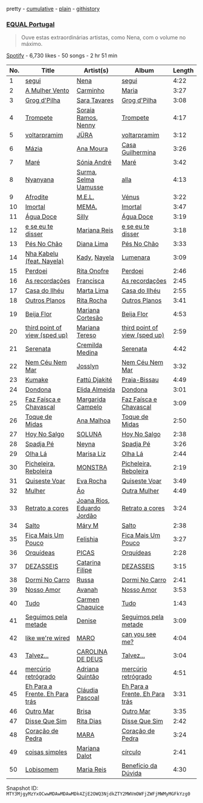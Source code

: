 pretty - [cumulative](/playlists/cumulative/37i9dQZF1DXa3XvSefBFmb.md) - [plain](/playlists/plain/37i9dQZF1DXa3XvSefBFmb) - [githistory](https://github.githistory.xyz/mackorone/spotify-playlist-archive/blob/main/playlists/plain/37i9dQZF1DXa3XvSefBFmb)

### [EQUAL Portugal](https://open.spotify.com/playlist/37i9dQZF1DXa3XvSefBFmb)

> Ouve estas extraordinárias artistas, como Nena, com o volume no máximo.

[Spotify](https://open.spotify.com/user/spotify) - 6,730 likes - 50 songs - 2 hr 51 min

| No. | Title | Artist(s) | Album | Length |
|---|---|---|---|---|
| 1 | [segui](https://open.spotify.com/track/5GzWXMwxAHTPL8mS0DbM0O) | [Nena](https://open.spotify.com/artist/561qBVd91ZPE9yCURXt7BB) | [segui](https://open.spotify.com/album/5X04UZxJC40mbkZ2adB6Bb) | 4:22 |
| 2 | [A Mulher Vento](https://open.spotify.com/track/3umV5jWUiYYzrcD2TzshHJ) | [Carminho](https://open.spotify.com/artist/6I1r8xKn6bCeionvZVdzdR) | [Maria](https://open.spotify.com/album/0IIrr6l1DIezFyEthY2svL) | 3:27 |
| 3 | [Grog d'Pilha](https://open.spotify.com/track/38y0HYQgnw8Y6VuTOAFmkx) | [Sara Tavares](https://open.spotify.com/artist/57zZoaRDFEjqRwq6FlT0va) | [Grog d'Pilha](https://open.spotify.com/album/1FUTIJ9OdcQ86eiSW4FUxo) | 3:08 |
| 4 | [Trompete](https://open.spotify.com/track/2PEIsEdhCs1ykvN9tY6erM) | [Soraia Ramos](https://open.spotify.com/artist/6Hdj9MS399KY29SP12gI0L), [Nenny](https://open.spotify.com/artist/2DEfqyWjAMIfKYMXb1V8L1) | [Trompete](https://open.spotify.com/album/6xGbYgroEdQLyEMdSeQqeS) | 4:17 |
| 5 | [voltarpramim](https://open.spotify.com/track/2yCPz8xE5n5hyaunPjZ5T8) | [JÜRA](https://open.spotify.com/artist/7tfbeKMXzuNuL25n1plxH9) | [voltarpramim](https://open.spotify.com/album/27NsbOnymNnUYQXA49dCkb) | 3:12 |
| 6 | [Mázia](https://open.spotify.com/track/4W2eyKnZa4iDpOM0B7fBpY) | [Ana Moura](https://open.spotify.com/artist/5HjL8Wcg8TdKTABDci2mB7) | [Casa Guilhermina](https://open.spotify.com/album/6mnkadX4JLnvPxDGWnQ0Bu) | 3:26 |
| 7 | [Maré](https://open.spotify.com/track/4vweHv5gSlHkYYP5YVDHDq) | [Sónia André](https://open.spotify.com/artist/1mdbLkpqAkHSZIaqKXfEPt) | [Maré](https://open.spotify.com/album/651DiA01Gt8D6Je9JYn6nw) | 3:42 |
| 8 | [Nyanyana](https://open.spotify.com/track/686Gapb3LQuK8LhfYcnYG9) | [Surma](https://open.spotify.com/artist/0K3KGih25AbNfCp4vvNiFz), [Selma Uamusse](https://open.spotify.com/artist/4nDOdxGCI3SVZsYt5E0ZWh) | [alla](https://open.spotify.com/album/2z3oCBULHZqfLu4WmVKno2) | 4:13 |
| 9 | [Afrodite](https://open.spotify.com/track/2LGTy30DW5wJCgb5Pe8l4e) | [M.E.L.](https://open.spotify.com/artist/5TytmV5wOLkMz6rSdCuNDi) | [Vénus](https://open.spotify.com/album/0AjthOqi7OncysYtbw1eUd) | 3:22 |
| 10 | [Imortal](https://open.spotify.com/track/7B8gzBawT0zn80MAbVBHrI) | [MEMA.](https://open.spotify.com/artist/37aohsljYHuwzOG27WiVVY) | [Imortal](https://open.spotify.com/album/40pWFpDBPIYfGguzgEwplD) | 3:47 |
| 11 | [Água Doce](https://open.spotify.com/track/13APzWfTKJfVxiIxTsFKVD) | [Silly](https://open.spotify.com/artist/4IIEmvJstuMbrPadNIpRRx) | [Água Doce](https://open.spotify.com/album/5qFPtIWKEleW7zmaH0bgVM) | 3:19 |
| 12 | [e se eu te disser](https://open.spotify.com/track/7AHSUEtE9PJTayLg4ksP1j) | [Mariana Reis](https://open.spotify.com/artist/7H5gc6iAgqhJ4my9n3kdMV) | [e se eu te disser](https://open.spotify.com/album/3JLW7cdDnbNY6TTF57Szvz) | 3:18 |
| 13 | [Pés No Chão](https://open.spotify.com/track/2FgdHjlJbxi1L9wdm0QUgd) | [Diana Lima](https://open.spotify.com/artist/32Smk7Ovdr0xb5MbQtU16t) | [Pés No Chão](https://open.spotify.com/album/5iwyLMojcRsb8E5jLTK4vc) | 3:33 |
| 14 | [Nha Kabelu \(feat\. Nayela\)](https://open.spotify.com/track/7e6KCM44dase5vb1j2vpEG) | [Kady](https://open.spotify.com/artist/2tR18g0y9MW8OsxxwzqpIz), [Nayela](https://open.spotify.com/artist/7bJaYw4jbgEpFicu97uMgH) | [Lumenara](https://open.spotify.com/album/46LN2hg9zbOgmPAIlV2GKK) | 3:09 |
| 15 | [Perdoei](https://open.spotify.com/track/0sJ99cIgoujB33vV7hSujx) | [Rita Onofre](https://open.spotify.com/artist/7vVA69an2aWJ4q8lY5KC9Z) | [Perdoei](https://open.spotify.com/album/2mIYWshvedeL7tao3RJyqz) | 2:46 |
| 16 | [As recordações](https://open.spotify.com/track/0TEtn1o4DYrBFZxZKoeInt) | [Francisca](https://open.spotify.com/artist/5gjRxCG64XuE2HnCIEvaHI) | [As recordações](https://open.spotify.com/album/5v7QBQfmN9ckcqBL3W7Jzp) | 2:45 |
| 17 | [Casa do Ilhéu](https://open.spotify.com/track/1kYpWsccR504jYB1Pvgn59) | [Marta Lima](https://open.spotify.com/artist/5Q7g0NhLOVj7lWu5xCxDZR) | [Casa do Ilhéu](https://open.spotify.com/album/10qGddKTaD2xyvVMLiLgG6) | 2:55 |
| 18 | [Outros Planos](https://open.spotify.com/track/30t2xt3amQEfMIbvI15054) | [Rita Rocha](https://open.spotify.com/artist/6zACiTxKXpO8M50M065iDy) | [Outros Planos](https://open.spotify.com/album/7GMXmkE4g6yWf0BlZLahhQ) | 3:41 |
| 19 | [Beija Flor](https://open.spotify.com/track/59P93klgWO9PRBuWIGz6an) | [Mariana Cortesão](https://open.spotify.com/artist/3SDCsDkaKp4ufaOh4gRMjG) | [Beija Flor](https://open.spotify.com/album/4VTrjEGto6R3dT5CekEaZU) | 4:53 |
| 20 | [third point of view \(sped up\)](https://open.spotify.com/track/0xfgGjYm4bKrNUyI4bYzzT) | [Mariana Tereso](https://open.spotify.com/artist/2flPiXqSKewUNnRoSCGZHu) | [third point of view \(sped up\)](https://open.spotify.com/album/36Sety9uFVkIyOG4KWw91s) | 2:59 |
| 21 | [Serenata](https://open.spotify.com/track/0iH6ACCaYRPekMHUcHV2uX) | [Cremilda Medina](https://open.spotify.com/artist/7m1dm6eKgspx20jb8RrCEp) | [Serenata](https://open.spotify.com/album/404DplsamthydoxOpTssjZ) | 4:42 |
| 22 | [Nem Céu Nem Mar](https://open.spotify.com/track/2xEI0gdaCtEZdmZKWjTlzG) | [Josslyn](https://open.spotify.com/artist/7DaYWbVfmn3AtcUJua9yYF) | [Nem Céu Nem Mar](https://open.spotify.com/album/4458gv3ShBykHRDLfM87pY) | 3:32 |
| 23 | [Kumake](https://open.spotify.com/track/0gYJ9bbMWP2A4gBKUcstcj) | [Fattú Djakité](https://open.spotify.com/artist/3Ji5HpAvMIP5wpkWnffUWR) | [Praia\-Bissau](https://open.spotify.com/album/6l5Jg7YSXxuIO1EUyuYcLb) | 4:49 |
| 24 | [Dondona](https://open.spotify.com/track/2TO0IrtXgb1ThU3esHuCmC) | [Elida Almeida](https://open.spotify.com/artist/4QMgntJ821xE1UtdWtJWbd) | [Dondona](https://open.spotify.com/album/19c3gPANUm4sf4vTtWYTob) | 3:01 |
| 25 | [Faz Faísca e Chavascal](https://open.spotify.com/track/3evlkjXrRD6DNfVPaI7q4h) | [Margarida Campelo](https://open.spotify.com/artist/3bbmsol5aDwGqorVdy2s50) | [Faz Faísca e Chavascal](https://open.spotify.com/album/5ahKKBaQJQg9iH454hZGor) | 3:09 |
| 26 | [Toque de Midas](https://open.spotify.com/track/2b5ak9JZ3HpowUId7ZA4uN) | [Ana Malhoa](https://open.spotify.com/artist/11fQUCWMbX34Eb8XVhrW9w) | [Toque de Midas](https://open.spotify.com/album/1Jk7fuUDWalGM4El9Zq0LN) | 2:50 |
| 27 | [Hoy No Salgo](https://open.spotify.com/track/3lpVdysBP4nG7yrWjRmfBK) | [SOLUNA](https://open.spotify.com/artist/6sIsLfY5y0OFtBSbSNEjmW) | [Hoy No Salgo](https://open.spotify.com/album/7mkZWuUwfAYH0ZnGJMpGqo) | 2:38 |
| 28 | [Spadja Pé](https://open.spotify.com/track/77GqJV1VlOmOYuiKKOsSR1) | [Neyna](https://open.spotify.com/artist/6lrpKiPnrnPLeKxKqIq7A7) | [Spadja Pé](https://open.spotify.com/album/44eEnwTHqdpyDswxubqcWn) | 3:26 |
| 29 | [Olha Lá](https://open.spotify.com/track/24uluitPbMaXlVNAzEHUA2) | [Marisa Liz](https://open.spotify.com/artist/2cM6v3lyiTwzu0lIDp1zMn) | [Olha Lá](https://open.spotify.com/album/5UjiTFgwZqewxTcMMvfYZr) | 2:44 |
| 30 | [Picheleira, Reboleira](https://open.spotify.com/track/5WRtYKtlkhK3aTZ64OSXXu) | [MONSTRA](https://open.spotify.com/artist/7oUlgiZtYEgJy0bo4peq37) | [Picheleira, Reboleira](https://open.spotify.com/album/6SwV5rF3dhwx2LqorWWjbA) | 2:19 |
| 31 | [Quiseste Voar](https://open.spotify.com/track/0esbOJFngrEUi09qD8dp3D) | [Eva Rocha](https://open.spotify.com/artist/0tfUBU5rGGDsed3WFKfiV1) | [Quiseste Voar](https://open.spotify.com/album/2uYXQ6xOYBJmxFclmsc4Up) | 3:49 |
| 32 | [Mulher](https://open.spotify.com/track/1Ye9nwgF29cjDGG9s7TZVg) | [Ão](https://open.spotify.com/artist/2FnhKB01CBc0KBjcTDDOod) | [Outra Mulher](https://open.spotify.com/album/2eAEFQTuF2bExUa7JSUU9t) | 4:49 |
| 33 | [Retrato a cores](https://open.spotify.com/track/2WPPKoG9INOF4GRNy7hoQZ) | [Joana Rios](https://open.spotify.com/artist/0Dji2ErleG7FaCHOFgesu5), [Eduardo Jordão](https://open.spotify.com/artist/668TDIt1lci1b2DZX8md9J) | [Retrato a cores](https://open.spotify.com/album/1UEuRtIBgzmvVvyhnD2gWk) | 3:24 |
| 34 | [Salto](https://open.spotify.com/track/6hEuw4nJZDkBguWgZMCCre) | [Máry M](https://open.spotify.com/artist/6myextZ5obd54txCqZp7Ns) | [Salto](https://open.spotify.com/album/7Db3HaBNGxxqOYIfPiUq6g) | 2:38 |
| 35 | [Fica Mais Um Pouco](https://open.spotify.com/track/0BKlD2EIkCiMFCaAkaMfdd) | [Felishia](https://open.spotify.com/artist/2VQJ9qBV0mzZAVkDYt1gCm) | [Fica Mais Um Pouco](https://open.spotify.com/album/1sBE475AcbCUYyP7QHud24) | 3:27 |
| 36 | [Orquídeas](https://open.spotify.com/track/6wgdbFGUa3uIJOHrgOGzik) | [PICAS](https://open.spotify.com/artist/2zhaNkh73UkrsEb4nGNj8f) | [Orquídeas](https://open.spotify.com/album/1NIkR9aY76HYXhMi72sZe5) | 2:28 |
| 37 | [DEZASSEIS](https://open.spotify.com/track/6ZTa0dw081xH2119arfV2w) | [Catarina Filipe](https://open.spotify.com/artist/4OhowqCgfvzq9Fc2qcSbc8) | [DEZASSEIS](https://open.spotify.com/album/0asgt4CXrwTEbrrxW049VO) | 3:15 |
| 38 | [Dormi No Carro](https://open.spotify.com/track/45v2Tp3itHwoAD5CoCErgc) | [Russa](https://open.spotify.com/artist/0xvJ9qU06BFpjboJHMulTm) | [Dormi No Carro](https://open.spotify.com/album/0jiBatlpuclG0BU2C1Ancy) | 2:41 |
| 39 | [Nosso Amor](https://open.spotify.com/track/6lbtShLS4TsqVY3z9keauA) | [Avanah](https://open.spotify.com/artist/4kS6NC6K4IAwuwuaAazVFY) | [Nosso Amor](https://open.spotify.com/album/4fVIoKC3saDtctQ3EnX8B2) | 3:53 |
| 40 | [Tudo](https://open.spotify.com/track/3Bn7Nguftx7p3n077LKSsi) | [Carmen Chaquice](https://open.spotify.com/artist/7FNGfhLBvPhRisszCPtHAT) | [Tudo](https://open.spotify.com/album/78ZjYO3OqWoFaedAm8BGZg) | 1:43 |
| 41 | [Seguimos pela metade](https://open.spotify.com/track/1WPe6k0tslGlIRsO0obMTy) | [Denise](https://open.spotify.com/artist/6t9iYij561aIw8DBdos1Wr) | [Seguimos pela metade](https://open.spotify.com/album/1fb2OVGhNAxmpHXhISBMlR) | 3:09 |
| 42 | [like we're wired](https://open.spotify.com/track/0KcINbJYIerkABczK3q0qo) | [MARO](https://open.spotify.com/artist/3NP4jJcW3R6qO6rbtnH0wn) | [can you see me?](https://open.spotify.com/album/6lvr2vceq0j5YhJUQTPSKE) | 4:04 |
| 43 | [Talvez...](https://open.spotify.com/track/65BXCyoVQ1sSGj0z6UxRcL) | [CAROLINA DE DEUS](https://open.spotify.com/artist/0CwJCUfVGXjdMvyLzJNwFH) | [Talvez...](https://open.spotify.com/album/0o8AGwMQunsC0QMOk4hZt3) | 3:04 |
| 44 | [mercúrio retrógrado](https://open.spotify.com/track/6gJKY5S6exkeLg1lQOJF5H) | [Adriana Quintão](https://open.spotify.com/artist/3t4L3zSTVJk0WLH13SvzZa) | [mercúrio retrógrado](https://open.spotify.com/album/4xCIhbcMd1Rdv2LEsOCRwn) | 4:51 |
| 45 | [Eh Para a Frente, Eh Para trás](https://open.spotify.com/track/3elqH6YbzTGQtlYdlmIbZC) | [Cláudia Pascoal](https://open.spotify.com/artist/4mgrIhoYnm5QMXkDHhPaDJ) | [Eh Para a Frente, Eh Para trás](https://open.spotify.com/album/3srSDFJhgwBetFxmT1nvgM) | 3:31 |
| 46 | [Outro Mar](https://open.spotify.com/track/6EQhn0ZYXVi8IPBS4cA5ku) | [Brisa](https://open.spotify.com/artist/0h86oLtyPHlFgPyr7AcAtC) | [Outro Mar](https://open.spotify.com/album/3skOTwzTRlaHveWwNcol3l) | 3:35 |
| 47 | [Disse Que Sim](https://open.spotify.com/track/4kDI9caBU7ZU4GS1UE81TE) | [Rita Dias](https://open.spotify.com/artist/1Sz1D01Jw9BQq7fwW1yvqK) | [Disse Que Sim](https://open.spotify.com/album/26q7TiQAry0szrfxFr9AYp) | 2:42 |
| 48 | [Coração de Pedra](https://open.spotify.com/track/3YHkxbE7bRGdGVSIEXgooD) | [MARA](https://open.spotify.com/artist/5F9mvejx8ps76oWYpjbHtJ) | [Coração de Pedra](https://open.spotify.com/album/5tKiYumWylU32f3ky8FpYb) | 3:24 |
| 49 | [coisas simples](https://open.spotify.com/track/1Xl2KjK8cbgg2GdoCHP1ku) | [Mariana Dalot](https://open.spotify.com/artist/58FpRmP3RvLQW4FuJ44Y6P) | [círculo](https://open.spotify.com/album/4fpWkJwVPLovSsAbV00fMl) | 2:41 |
| 50 | [Lobisomem](https://open.spotify.com/track/6s2dfXDxAS9o1IculpMGFW) | [Maria Reis](https://open.spotify.com/artist/0DWQj8MLymKN8IpUcB2Yh9) | [Benefício da Dúvida](https://open.spotify.com/album/1yhNNdKPvfXDXrJvKoZBB3) | 4:30 |

Snapshot ID: `MTY3MjgyMzYxOCwwMDAwMDAwMDk4ZjE2OWQ3NjdkZTY2MWVmOWFjZWFjMWMyMGFkYzg0`
